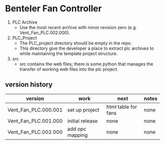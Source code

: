 # Benteler Fan Controller

1. PLC Archive
   - Use the most recent archive with minor revision zero (e.g. Vent_Fan_PLC.002.000).
2. PLC_Project
   - The PLC_project directory should be empty in the repo.
   - This directory give the developer a place to extract plc archives to while maintaining the template project structure. 
3. src
   - src contains the web files; there is some python that manages the transfer of working web files into the plc project.


version history
----------------
version | work | next | notes
--------|-------|--------|----------
Vent_Fan_PLC.000.001 | set up project | html table for fans | none
Vent_Fan_PLC.001.000 | initial release | none | none
Vent_Fan_PLC.002.000 | add opc mapping | none | none
